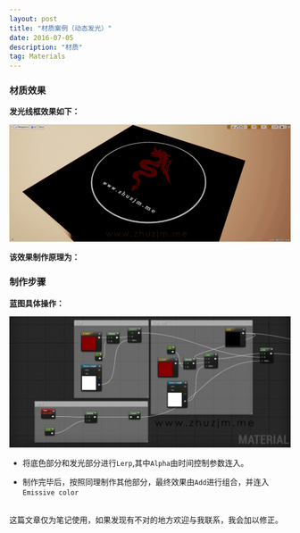 ```yaml
---
layout: post
title: "材质案例（动态发光）"
date: 2016-07-05
description: "材质"
tag: Materials
---  
```

### 材质效果

**发光线框效果如下：**

![](/images/Pic/材质/动态发光/动态发光1.gif)

**该效果制作原理为：**



### 制作步骤

**蓝图具体操作：**

![](/images/Pic/材质/动态发光/动态发光2.jpg)

* 将底色部分和发光部分进行`Lerp`,其中`Alpha`由时间控制参数连入。

* 制作完毕后，按照同理制作其他部分，最终效果由`Add`进行组合，并连入`Emissive color`




<br>
这篇文章仅为笔记使用，如果发现有不对的地方欢迎与我联系，我会加以修正。
